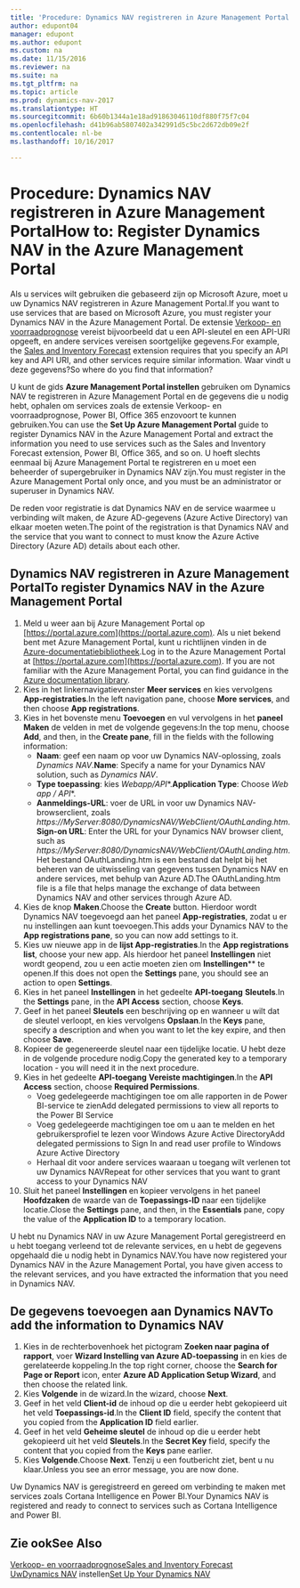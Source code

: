 ```yaml
---
title: 'Procedure: Dynamics NAV registreren in Azure Management Portal'
author: edupont04
manager: edupont
ms.author: edupont
ms.custom: na
ms.date: 11/15/2016
ms.reviewer: na
ms.suite: na
ms.tgt_pltfrm: na
ms.topic: article
ms.prod: dynamics-nav-2017
ms.translationtype: HT
ms.sourcegitcommit: 6b60b1344a1e18ad91863046110df880f75f7c04
ms.openlocfilehash: d41b96ab5807402a342991d5c5bc2d672db09e2f
ms.contentlocale: nl-be
ms.lasthandoff: 10/16/2017

---
```

# <a name="how-to-register-dynamics-nav-in-the-azure-management-portal"></a><span data-ttu-id="d0e15-102">Procedure: Dynamics NAV registreren in Azure Management Portal</span><span class="sxs-lookup"><span data-stu-id="d0e15-102">How to: Register Dynamics NAV in the Azure Management Portal</span></span>
<span data-ttu-id="d0e15-103">Als u services wilt gebruiken die gebaseerd zijn op Microsoft Azure, moet u uw Dynamics NAV registreren in Azure Management Portal.</span><span class="sxs-lookup"><span data-stu-id="d0e15-103">If you want to use services that are based on Microsoft Azure, you must register your Dynamics NAV in the Azure Management Portal.</span></span> <span data-ttu-id="d0e15-104">De extensie [Verkoop- en voorraadprognose](ui-extensions-sales-forecast.md) vereist bijvoorbeeld dat u een API-sleutel en een API-URI opgeeft, en andere services vereisen soortgelijke gegevens.</span><span class="sxs-lookup"><span data-stu-id="d0e15-104">For example, the [Sales and Inventory Forecast](ui-extensions-sales-forecast.md) extension requires that you specify an API key and API URI, and other services require similar information.</span></span> <span data-ttu-id="d0e15-105">Waar vindt u deze gegevens?</span><span class="sxs-lookup"><span data-stu-id="d0e15-105">So where do you find that information?</span></span>

<span data-ttu-id="d0e15-106">U kunt de gids **Azure Management Portal instellen** gebruiken om Dynamics NAV te registreren in Azure Management Portal en de gegevens die u nodig hebt, ophalen om services zoals de extensie Verkoop- en voorraadprognose, Power BI, Office 365 enzovoort te kunnen gebruiken.</span><span class="sxs-lookup"><span data-stu-id="d0e15-106">You can use the **Set Up Azure Management Portal** guide to register Dynamics NAV in the Azure Management Portal and extract the information you need to use services such as the Sales and Inventory Forecast extension, Power BI, Office 365, and so on.</span></span> <span data-ttu-id="d0e15-107">U hoeft slechts eenmaal bij Azure Management Portal te registreren en u moet een beheerder of supergebruiker in Dynamics NAV zijn.</span><span class="sxs-lookup"><span data-stu-id="d0e15-107">You must register in the Azure Management Portal only once, and you must be an administrator or superuser in Dynamics NAV.</span></span>

<span data-ttu-id="d0e15-108">De reden voor registratie is dat Dynamics NAV en de service waarmee u verbinding wilt maken, de Azure AD-gegevens (Azure Active Directory) van elkaar moeten weten.</span><span class="sxs-lookup"><span data-stu-id="d0e15-108">The point of the registration is that Dynamics NAV and the service that you want to connect to must know the Azure Active Directory (Azure AD) details about each other.</span></span>

## <a name="to-register-dynamics-nav-in-the-azure-management-portal"></a><span data-ttu-id="d0e15-109">Dynamics NAV registreren in Azure Management Portal</span><span class="sxs-lookup"><span data-stu-id="d0e15-109">To register Dynamics NAV in the Azure Management Portal</span></span>
1. <span data-ttu-id="d0e15-110">Meld u weer aan bij Azure Management Portal op [https://portal.azure.com](https://portal.azure.com). Als u niet bekend bent met Azure Management Portal, kunt u richtlijnen vinden in de [Azure-documentatiebibliotheek](https://azure.microsoft.com/en-us/documentation/articles).</span><span class="sxs-lookup"><span data-stu-id="d0e15-110">Log in to the Azure Management Portal at [https://portal.azure.com](https://portal.azure.com).  If you are not familiar with the Azure Management Portal, you can find guidance in the [Azure documentation library](https://azure.microsoft.com/en-us/documentation/articles).</span></span>
2. <span data-ttu-id="d0e15-111">Kies in het linkernavigatievenster **Meer services** en kies vervolgens **App-registraties**.</span><span class="sxs-lookup"><span data-stu-id="d0e15-111">In the left navigation pane, choose **More services**, and then choose **App registrations**.</span></span>
3. <span data-ttu-id="d0e15-112">Kies in het bovenste menu **Toevoegen** en vul vervolgens in het **paneel Maken** de velden in met de volgende gegevens:</span><span class="sxs-lookup"><span data-stu-id="d0e15-112">In the top menu, choose **Add**, and then, in the **Create pane**, fill in the fields with the following information:</span></span>
    - <span data-ttu-id="d0e15-113">**Naam**: geef een naam op voor uw Dynamics NAV-oplossing, zoals *Dynamics NAV*.</span><span class="sxs-lookup"><span data-stu-id="d0e15-113">**Name**: Specify a name for your Dynamics NAV solution, such as *Dynamics NAV*.</span></span>
    - <span data-ttu-id="d0e15-114">**Type toepassing**: kies **Webapp*/API**.</span><span class="sxs-lookup"><span data-stu-id="d0e15-114">**Application Type**: Choose **Web app* / API**.</span></span>
    - <span data-ttu-id="d0e15-115">**Aanmeldings-URL**: voer de URL in voor uw Dynamics NAV-browserclient, zoals *https://MyServer:8080/DynamicsNAV/WebClient/OAuthLanding.htm*.</span><span class="sxs-lookup"><span data-stu-id="d0e15-115">**Sign-on URL**: Enter the URL for your Dynamics NAV browser client, such as *https://MyServer:8080/DynamicsNAV/WebClient/OAuthLanding.htm*.</span></span>
        <span data-ttu-id="d0e15-116">Het bestand OAuthLanding.htm is een bestand dat helpt bij het beheren van de uitwisseling van gegevens tussen Dynamics NAV en andere services, met behulp van Azure AD.</span><span class="sxs-lookup"><span data-stu-id="d0e15-116">The OAuthLanding.htm file is a file that helps manage the exchange of data between Dynamics NAV and other services through Azure AD.</span></span>
4. <span data-ttu-id="d0e15-117">Kies de knop **Maken**.</span><span class="sxs-lookup"><span data-stu-id="d0e15-117">Choose the **Create** button.</span></span>
    <span data-ttu-id="d0e15-118">Hierdoor wordt Dynamics NAV toegevoegd aan het paneel **App-registraties**, zodat u er nu instellingen aan kunt toevoegen.</span><span class="sxs-lookup"><span data-stu-id="d0e15-118">This adds your Dynamics NAV to the **App registrations pane**, so you can now add settings to it.</span></span>
5. <span data-ttu-id="d0e15-119">Kies uw nieuwe app in de **lijst App-registraties**.</span><span class="sxs-lookup"><span data-stu-id="d0e15-119">In the **App registrations list**, choose your new app.</span></span> <span data-ttu-id="d0e15-120">Als hierdoor het paneel **Instellingen** niet wordt geopend, zou u een actie moeten zien om **Instellingen**** te openen.</span><span class="sxs-lookup"><span data-stu-id="d0e15-120">If this does not open the **Settings** pane, you should see an action to open **Settings**.</span></span>
6. <span data-ttu-id="d0e15-121">Kies in het paneel **Instellingen** in het gedeelte **API-toegang** **Sleutels**.</span><span class="sxs-lookup"><span data-stu-id="d0e15-121">In the **Settings** pane, in the **API Access** section, choose **Keys**.</span></span>
7. <span data-ttu-id="d0e15-122">Geef in het paneel **Sleutels** een beschrijving op en wanneer u wilt dat de sleutel verloopt, en kies vervolgens **Opslaan**.</span><span class="sxs-lookup"><span data-stu-id="d0e15-122">In the **Keys** pane, specify a description and when you want to let the key expire, and then choose **Save**.</span></span>
8. <span data-ttu-id="d0e15-123">Kopieer de gegenereerde sleutel naar een tijdelijke locatie. U hebt deze in de volgende procedure nodig.</span><span class="sxs-lookup"><span data-stu-id="d0e15-123">Copy the generated key to a temporary location - you will need it in the next procedure.</span></span>
9. <span data-ttu-id="d0e15-124">Kies in het gedeelte **API-toegang** **Vereiste machtigingen**.</span><span class="sxs-lookup"><span data-stu-id="d0e15-124">In the **API Access** section, choose **Required Permissions**.</span></span>
    - <span data-ttu-id="d0e15-125">Voeg gedelegeerde machtigingen toe om alle rapporten in de Power BI-service te zien</span><span class="sxs-lookup"><span data-stu-id="d0e15-125">Add delegated permissions to view all reports to the Power BI Service</span></span>
    - <span data-ttu-id="d0e15-126">Voeg gedelegeerde machtigingen toe om u aan te melden en het gebruikersprofiel te lezen voor Windows Azure Active Directory</span><span class="sxs-lookup"><span data-stu-id="d0e15-126">Add delegated permissions to Sign In and read user profile to Windows Azure Active Directory</span></span>
    - <span data-ttu-id="d0e15-127">Herhaal dit voor andere services waaraan u toegang wilt verlenen tot uw Dynamics NAV</span><span class="sxs-lookup"><span data-stu-id="d0e15-127">Repeat for other services that you want to grant access to your Dynamics NAV</span></span>
10. <span data-ttu-id="d0e15-128">Sluit het paneel **Instellingen** en kopieer vervolgens in het paneel **Hoofdzaken** de waarde van de **Toepassings-ID** naar een tijdelijke locatie.</span><span class="sxs-lookup"><span data-stu-id="d0e15-128">Close the **Settings** pane, and then, in the **Essentials** pane, copy the value of the **Application ID** to a temporary location.</span></span>

<span data-ttu-id="d0e15-129">U hebt nu Dynamics NAV in uw Azure Management Portal geregistreerd en u hebt toegang verleend tot de relevante services, en u hebt de gegevens opgehaald die u nodig hebt in Dynamics NAV.</span><span class="sxs-lookup"><span data-stu-id="d0e15-129">You have now registered your Dynamics NAV in the Azure Management Portal, you have given access to the relevant services, and you have extracted the information that you need in Dynamics NAV.</span></span>  

## <a name="to-add-the-information-to-dynamics-nav"></a><span data-ttu-id="d0e15-130">De gegevens toevoegen aan Dynamics NAV</span><span class="sxs-lookup"><span data-stu-id="d0e15-130">To add the information to Dynamics NAV</span></span>
1. <span data-ttu-id="d0e15-131">Kies in de rechterbovenhoek het pictogram **Zoeken naar pagina of rapport**, voer **Wizard Instelling van Azure AD-toepassing** in en kies de gerelateerde koppeling.</span><span class="sxs-lookup"><span data-stu-id="d0e15-131">In the top right corner, choose the **Search for Page or Report** icon, enter **Azure AD Application Setup Wizard**, and then choose the related link.</span></span>
2. <span data-ttu-id="d0e15-132">Kies **Volgende** in de wizard.</span><span class="sxs-lookup"><span data-stu-id="d0e15-132">In the wizard, choose **Next**.</span></span>
3. <span data-ttu-id="d0e15-133">Geef in het veld **Client-id** de inhoud op die u eerder hebt gekopieerd uit het veld **Toepassings-id**.</span><span class="sxs-lookup"><span data-stu-id="d0e15-133">In the **Client ID** field, specify the content that you copied from the **Application ID** field earlier.</span></span>
4. <span data-ttu-id="d0e15-134">Geef in het veld **Geheime sleutel** de inhoud op die u eerder hebt gekopieerd uit het veld **Sleutels**.</span><span class="sxs-lookup"><span data-stu-id="d0e15-134">In the **Secret Key** field, specify the content that you copied from the **Keys** pane earlier.</span></span>
5. <span data-ttu-id="d0e15-135">Kies **Volgende**.</span><span class="sxs-lookup"><span data-stu-id="d0e15-135">Choose **Next**.</span></span> <span data-ttu-id="d0e15-136">Tenzij u een foutbericht ziet, bent u nu klaar.</span><span class="sxs-lookup"><span data-stu-id="d0e15-136">Unless you see an error message, you are now done.</span></span>

<span data-ttu-id="d0e15-137">Uw Dynamics NAV is geregistreerd en gereed om verbinding te maken met services zoals Cortana Intelligence en Power BI.</span><span class="sxs-lookup"><span data-stu-id="d0e15-137">Your Dynamics NAV is registered and ready to connect to services such as Cortana Intelligence and Power BI.</span></span>

## <a name="see-also"></a><span data-ttu-id="d0e15-138">Zie ook</span><span class="sxs-lookup"><span data-stu-id="d0e15-138">See Also</span></span>
[<span data-ttu-id="d0e15-139">Verkoop- en voorraadprognose</span><span class="sxs-lookup"><span data-stu-id="d0e15-139">Sales and Inventory Forecast</span></span>](ui-extensions-sales-forecast.md)  
<span data-ttu-id="d0e15-140">[UwDynamics NAV](setup.md) instellen</span><span class="sxs-lookup"><span data-stu-id="d0e15-140">[Set Up Your Dynamics NAV](setup.md)</span></span>  

